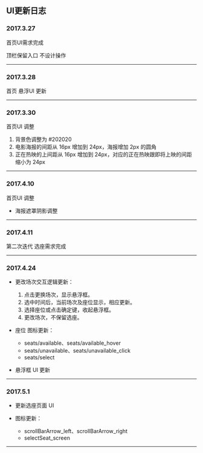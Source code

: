 ## UI更新日志

### 2017.3.27
首页UI需求完成

顶栏保留入口 不设计操作 
***

### 2017.3.28
首页 悬浮UI 更新 
***

### 2017.3.30
首页UI 调整
1. 背景色调整为 #202020
2. 电影海报的间距从 16px 增加到 24px，海报增加 2px 的圆角
3. 正在热映的上间距从 16px 增加到 24px，对应的正在热映跟即将上映的间距缩小为 24px
***

### 2017.4.10
首页UI 调整
- 海报遮罩阴影调整
***

### 2017.4.11
第二次迭代 选座需求完成
***

### 2017.4.24
- 更改场次交互逻辑更新：
    1. 点击更换场次，显示悬浮框。
    2. 选中时间后，当前场次及座位显示，相应更新。
    3. 选择座位或点击确定键，收起悬浮框。
    4. 更改场次，不保留选座。

- 座位 图标更新：
    - seats/available、seats/available_hover
    - seats/unavailable、seats/unavailable_click
    - seats/select

- 悬浮框 UI 更新
***

### 2017.5.1
- 更新选座页面 UI

- 图标更新：
    - scrollBarArrow_left、scrollBarArrow_right
    - selectSeat_screen
    
***

